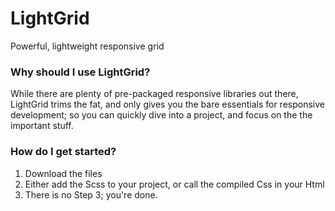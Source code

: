 LightGrid
===
Powerful, lightweight responsive grid

### Why should I use LightGrid?

While there are plenty of pre-packaged responsive libraries out there, LightGrid trims the fat, and only gives you the bare essentials for responsive development; so you can quickly dive into a project, and focus on the the important stuff.

### How do I get started?

1. Download the files
2. Either add the Scss to your project, or call the compiled Css in your Html
3. There is no Step 3; you're done.